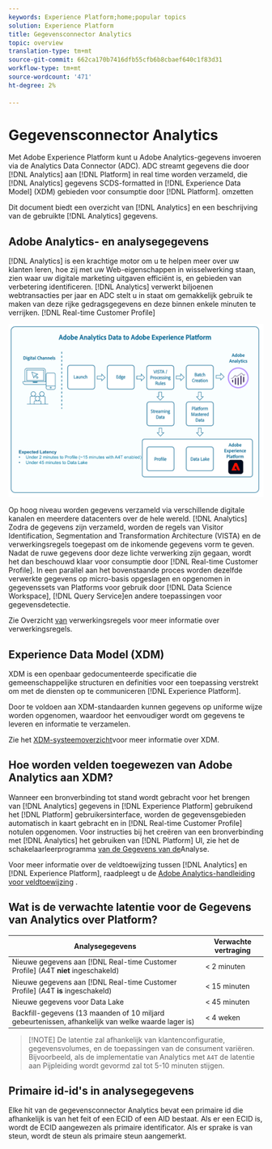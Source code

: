 ```yaml
---
keywords: Experience Platform;home;popular topics
solution: Experience Platform
title: Gegevensconnector Analytics
topic: overview
translation-type: tm+mt
source-git-commit: 662ca170b7416dfb55cfb6b8cbaef640c1f83d31
workflow-type: tm+mt
source-wordcount: '471'
ht-degree: 2%

---
```



# Gegevensconnector Analytics

Met Adobe Experience Platform kunt u Adobe Analytics-gegevens invoeren via de Analytics Data Connector (ADC). ADC streamt gegevens die door [!DNL Analytics] aan [!DNL Platform] in real time worden verzameld, die [!DNL Analytics] gegevens SCDS-formatted in [!DNL Experience Data Model] (XDM) gebieden voor consumptie door [!DNL Platform]. omzetten

Dit document biedt een overzicht van [!DNL Analytics] en een beschrijving van de gebruikte [!DNL Analytics] gegevens.

## Adobe Analytics- en analysegegevens

[!DNL Analytics] is een krachtige motor om u te helpen meer over uw klanten leren, hoe zij met uw Web-eigenschappen in wisselwerking staan, zien waar uw digitale marketing uitgaven efficiënt is, en gebieden van verbetering identificeren. [!DNL Analytics] verwerkt biljoenen webtransacties per jaar en ADC stelt u in staat om gemakkelijk gebruik te maken van deze rijke gedragsgegevens en deze binnen enkele minuten te verrijken. [!DNL Real-time Customer Profile]

![](./images/analytics-data-experience-platform.png)

Op hoog niveau worden gegevens verzameld via verschillende digitale kanalen en meerdere datacenters over de hele wereld. [!DNL Analytics] Zodra de gegevens zijn verzameld, worden de regels van Visitor Identification, Segmentation and Transformation Architecture (VISTA) en de verwerkingsregels toegepast om de inkomende gegevens vorm te geven. Nadat de ruwe gegevens door deze lichte verwerking zijn gegaan, wordt het dan beschouwd klaar voor consumptie door [!DNL Real-time Customer Profile]. In een parallel aan het bovenstaande proces worden dezelfde verwerkte gegevens op micro-basis opgeslagen en opgenomen in gegevenssets van Platforms voor gebruik door [!DNL Data Science Workspace], [!DNL Query Service]en andere toepassingen voor gegevensdetectie.

Zie Overzicht [van](https://docs.adobe.com/content/help/en/analytics/admin/admin-tools/processing-rules/processing-rules.html) verwerkingsregels voor meer informatie over verwerkingsregels.

## Experience Data Model (XDM)

XDM is een openbaar gedocumenteerde specificatie die gemeenschappelijke structuren en definities voor een toepassing verstrekt om met de diensten op te communiceren [!DNL Experience Platform].

Door te voldoen aan XDM-standaarden kunnen gegevens op uniforme wijze worden opgenomen, waardoor het eenvoudiger wordt om gegevens te leveren en informatie te verzamelen.

Zie het [XDM-systeemoverzicht](../../../xdm/home.md)voor meer informatie over XDM.

## Hoe worden velden toegewezen van Adobe Analytics aan XDM?

Wanneer een bronverbinding tot stand wordt gebracht voor het brengen van [!DNL Analytics] gegevens in [!DNL Experience Platform] gebruikend het [!DNL Platform] gebruikersinterface, worden de gegevensgebieden automatisch in kaart gebracht en in [!DNL Real-time Customer Profile] notulen opgenomen. Voor instructies bij het creëren van een bronverbinding met [!DNL Analytics] het gebruiken van [!DNL Platform] UI, zie het de schakelaarleerprogramma [van de Gegevens van de](../../tutorials/ui/create/adobe-applications/analytics.md)Analyse.

Voor meer informatie over de veldtoewijzing tussen [!DNL Analytics] en [!DNL Experience Platform], raadpleegt u de [Adobe Analytics-handleiding voor veldtoewijzing](./mapping/analytics.md) .

## Wat is de verwachte latentie voor de Gegevens van Analytics over Platform?

| Analysegegevens | Verwachte vertraging |
| -------------- | ---------------- |
| Nieuwe gegevens aan [!DNL Real-time Customer Profile] (A4T **niet** ingeschakeld) | &lt; 2 minuten |
| Nieuwe gegevens aan [!DNL Real-time Customer Profile] (A4T **is** ingeschakeld) | &lt; 15 minuten |
| Nieuwe gegevens voor Data Lake | &lt; 45 minuten |
| Backfill-gegevens (13 maanden of 10 miljard gebeurtenissen, afhankelijk van welke waarde lager is) | &lt; 4 weken |

>[!NOTE] De latentie zal afhankelijk van klantenconfiguratie, gegevensvolumes, en de toepassingen van de consument variëren. Bijvoorbeeld, als de implementatie van Analytics met `A4T` de latentie aan Pijpleiding wordt gevormd zal tot 5-10 minuten stijgen.

## Primaire id-id&#39;s in analysegegevens

Elke hit van de gegevensconnector Analytics bevat een primaire id die afhankelijk is van het feit of een ECID of een AID bestaat. Als er een ECID is, wordt de ECID aangewezen als primaire identificator. Als er sprake is van steun, wordt de steun als primaire steun aangemerkt.